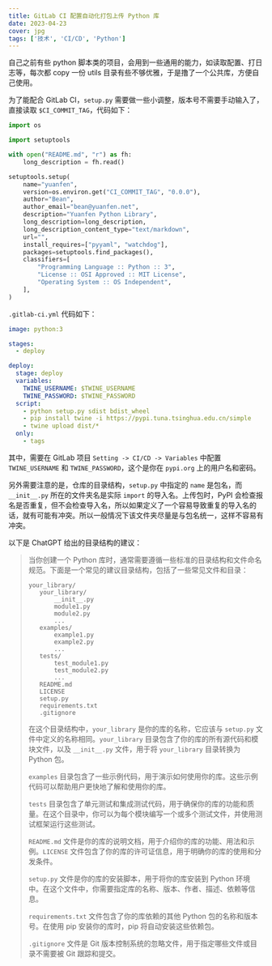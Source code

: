 ```yaml
---
title: GitLab CI 配置自动化打包上传 Python 库
date: 2023-04-23
cover: jpg
tags: ['技术', 'CI/CD', 'Python']
---
```


自己之前有些 python 脚本类的项目，会用到一些通用的能力，如读取配置、打日志等，每次都 copy 一份 utils 目录有些不够优雅，于是撸了一个公共库，方便自己使用。

为了能配合 GitLab CI，`setup.py` 需要做一些小调整，版本号不需要手动输入了，直接读取 `$CI_COMMIT_TAG`，代码如下：

```python
import os

import setuptools

with open("README.md", "r") as fh:
    long_description = fh.read()

setuptools.setup(
    name="yuanfen",
    version=os.environ.get("CI_COMMIT_TAG", "0.0.0"),
    author="Bean",
    author_email="bean@yuanfen.net",
    description="Yuanfen Python Library",
    long_description=long_description,
    long_description_content_type="text/markdown",
    url="",
    install_requires=["pyyaml", "watchdog"],
    packages=setuptools.find_packages(),
    classifiers=[
        "Programming Language :: Python :: 3",
        "License :: OSI Approved :: MIT License",
        "Operating System :: OS Independent",
    ],
)

```

`.gitlab-ci.yml` 代码如下：

```yaml
image: python:3

stages:
  - deploy

deploy:
  stage: deploy
  variables:
    TWINE_USERNAME: $TWINE_USERNAME
    TWINE_PASSWORD: $TWINE_PASSWORD
  script:
    - python setup.py sdist bdist_wheel
    - pip install twine -i https://pypi.tuna.tsinghua.edu.cn/simple
    - twine upload dist/*
  only:
    - tags
```

其中，需要在 GitLab 项目 `Setting -> CI/CD -> Variables` 中配置 `TWINE_USERNAME` 和 `TWINE_PASSWORD`，这个是你在 `pypi.org` 上的用户名和密码。

另外需要注意的是，仓库的目录结构，`setup.py` 中指定的 `name` 是包名，而 `__init__.py` 所在的文件夹名是实际 `import` 的导入名。上传包时，PyPI 会检查报名是否重复，但不会检查导入名，所以如果定义了一个容易导致重复的导入名的话，就有可能有冲突。所以一般情况下该文件夹尽量是与包名统一，这样不容易有冲突。

以下是 ChatGPT 给出的目录结构的建议：

>当你创建一个 Python 库时，通常需要遵循一些标准的目录结构和文件命名规范。下面是一个常见的建议目录结构，包括了一些常见文件和目录：
>
>```
>your_library/
>    your_library/
>        __init__.py
>        module1.py
>        module2.py
>        ...
>    examples/
>        example1.py
>        example2.py
>        ...
>    tests/
>        test_module1.py
>        test_module2.py
>        ...
>    README.md
>    LICENSE
>    setup.py
>    requirements.txt
>    .gitignore
>
>```
>
>在这个目录结构中，`your_library` 是你的库的名称，它应该与 `setup.py` 文件中定义的名称相同。`your_library` 目录包含了你的库的所有源代码和模块文件，以及 `__init__.py` 文件，用于将 `your_library` 目录转换为 Python 包。
>
>`examples` 目录包含了一些示例代码，用于演示如何使用你的库。这些示例代码可以帮助用户更快地了解和使用你的库。
>
>`tests` 目录包含了单元测试和集成测试代码，用于确保你的库的功能和质量。在这个目录中，你可以为每个模块编写一个或多个测试文件，并使用测试框架运行这些测试。
>
>`README.md` 文件是你的库的说明文档，用于介绍你的库的功能、用法和示例。`LICENSE` 文件包含了你的库的许可证信息，用于明确你的库的使用和分发条件。
>
>`setup.py` 文件是你的库的安装脚本，用于将你的库安装到 Python 环境中。在这个文件中，你需要指定库的名称、版本、作者、描述、依赖等信息。
>
>`requirements.txt` 文件包含了你的库依赖的其他 Python 包的名称和版本号。在使用 pip 安装你的库时，pip 将自动安装这些依赖包。
>
>`.gitignore` 文件是 Git 版本控制系统的忽略文件，用于指定哪些文件或目录不需要被 Git 跟踪和提交。
